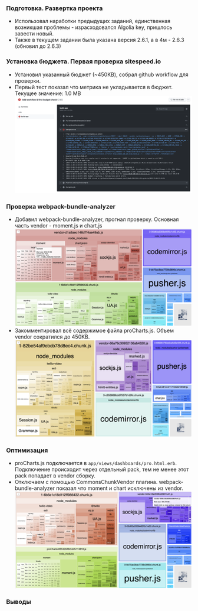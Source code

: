 ### Подготовка. Развертка проекта

- Использовал наработки предыдущих заданий, единственная возникшая проблемы - израсходовался Algolia key, пришлось завести новый.
- Также в текущем задании была указана версия 2.6.1, а в 4м - 2.6.3 (обновил до 2.6.3)

### Установка бюджета. Первая проверка sitespeed.io

- Установил указанный бюджет (~450KB), собрал github workflow для проверки.
- Первый тест показал что метрика не укладывается в бюджет. Текущее значение: 1.0 MB
  ![image](case-study-images/first.png)

### Проверка webpack-bundle-analyzer

- Добавил webpack-bundle-analyzer, прогнал проверку. Основная часть vendor - moment.js и chart.js
  ![image](case-study-images/bundle-analyzer1.png)
- Закомментировал всё содержимое файла proCharts.js. Объем vendor сократился до 450KB.
  ![image](case-study-images/bundle-analyzer2.png)

### Оптимизация

- proCharts.js подключается в `app/views/dashboards/pro.html.erb`.
  Подключение происходит через отдельный pack, тем не менее этот pack попадает в vendor сборку.
- Отключаем с помощью CommonsChunkVendor плагина. webpack-bundle-analyzer показал что moment и chart
  исключены из vendor.
  ![image](case-study-images/bundle-analyzer3.png)

### Выводы
